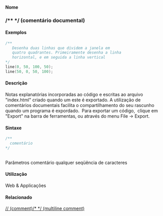 
#### Nome
### /** */ (comentário documental)

#### Exemplos

```pde
/** 
   Desenha duas linhas que dividem a janela em
   quatro quadrantes. Primeiramente desenha a linha 
   horizontal, e em seguida a linha vertical 
*/ 
line(0, 50, 100, 50); 
line(50, 0, 50, 100); 

```

#### Descrição
Notas explanatórias incorporadas ao
código e escritas ao arquivo "index.html" criado quando um este
é exportado. A utilização de comentários
documentais facilita o compartilhamento do seu rascunho quando um
programa é expordado.  Para exportar um código,
 clique em  "Export" na barra de ferramentas, ou
através do menu File -> Export.

#### Sintaxe
```pde
/**
  comentário
*/
            
```
Parâmetros
comentário
qualquer seqüência de caracteres

#### Utilização

	
Web & Applicações

#### Relacionado
[// (comment)](comment)[/* */ (multiline comment)](multilinecomment)

